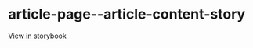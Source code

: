 # article-page--article-content-story

[View in storybook](https://raw.githack.com/Independent-Digital-News-and-Media-Ltd/indy100-pwamp-sb/PR-343-sb/index.html?path=/story/article-page--article-content-story)